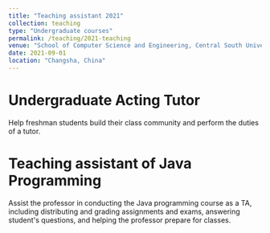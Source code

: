 ```yaml
---
title: "Teaching assistant 2021"
collection: teaching
type: "Undergraduate courses"
permalink: /teaching/2021-teaching
venue: "School of Computer Science and Engineering, Central South University"
date: 2021-09-01
location: "Changsha, China"
---
```


Undergraduate Acting Tutor
======
Help freshman students build their class community and perform the duties of a tutor.

Teaching assistant of Java Programming
======
Assist the professor in conducting the Java programming course as a TA, including distributing and grading assignments and exams,
answering student's questions, and helping the professor prepare for classes.